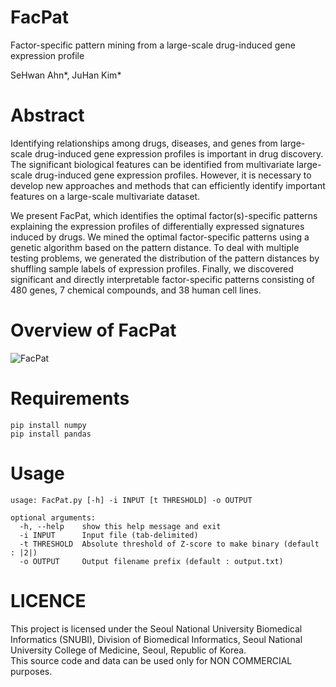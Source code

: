 # FacPat

Factor-specific pattern mining from a large-scale drug-induced gene expression profile

SeHwan Ahn*, JuHan Kim*

# Abstract
Identifying relationships among drugs, diseases, and genes from large-scale drug-induced gene expression profiles is important in drug discovery. The significant biological features can be identified from multivariate large-scale drug-induced gene expression profiles. However, it is necessary to develop new approaches and methods that can efficiently identify important features on a large-scale multivariate dataset.

We present FacPat, which identifies the optimal factor(s)-specific patterns explaining the expression profiles of differentially expressed signatures induced by drugs. We mined the optimal factor-specific patterns using a genetic algorithm based on the pattern distance. To deal with multiple testing problems, we generated the distribution of the pattern distances by shuffling sample labels of expression profiles. Finally, we discovered significant and directly interpretable factor-specific patterns consisting of 480 genes, 7 chemical compounds, and 38 human cell lines.

# Overview of FacPat

![FacPat](https://user-images.githubusercontent.com/111483980/187581224-7d117df9-2a65-40d2-a54d-8cb075170eb7.png)


# Requirements
~~~shell
pip install numpy
pip install pandas
~~~

# Usage
~~~shell
usage: FacPat.py [-h] -i INPUT [t THRESHOLD] -o OUTPUT

optional arguments:
  -h, --help    show this help message and exit
  -i INPUT      Input file (tab-delimited)
  -t THRESHOLD  Absolute threshold of Z-score to make binary (default : |2|)
  -o OUTPUT     Output filename prefix (default : output.txt)
~~~

# LICENCE
This project is licensed under the Seoul National University Biomedical Informatics (SNUBI), Division of Biomedical Informatics, Seoul National University College of Medicine, Seoul, Republic of Korea.   
This source code and data can be used only for NON COMMERCIAL purposes.
